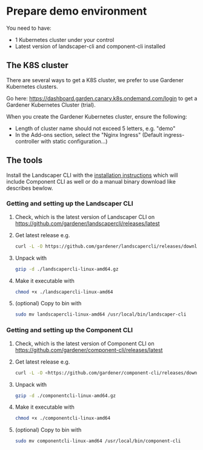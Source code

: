 # Prepare demo environment

You need to have:

- 1 Kubernetes cluster under your control
- Latest version of landscaper-cli and component-cli installed

## The K8S cluster

There are several ways to get a K8S cluster, we prefer to use Gardener Kubernetes clusters.

Go here: <https://dashboard.garden.canary.k8s.ondemand.com/login> to get a Gardener Kubernetes Cluster (trial).

When you create the Gardener Kubernetes cluster, ensure the following:

- Length of cluster name should not exceed 5 letters, e.g. "demo"
- In the Add-ons section, select the "Nginx Ingress" (Default ingress-controller with static configuration...)

## The tools

Install the Landscaper CLI with the [installation instructions](https://github.com/gardener/landscapercli/blob/master/docs/installation.md) which will include Component CLI as well or do a manual binary download like describes bewlow.

### Getting and setting up the Landscaper CLI

1. Check, which is the latest version of Landscaper CLI on <https://github.com/gardener/landscapercli/releases/latest>

2. Get latest release e.g.

    ```bash
    curl -L -O https://github.com/gardener/landscapercli/releases/download/v0.17.0/landscapercli-linux-amd64.gz
    ```

3. Unpack with

    ```bash
    gzip -d ./landscapercli-linux-amd64.gz
    ```

4. Make it executable with

    ```bash
    chmod +x ./landscapercli-linux-amd64
    ```

5. (optional) Copy to bin with

    ```bash
    sudo mv landscapercli-linux-amd64 /usr/local/bin/landscaper-cli
    ```

### Getting and setting up the Component CLI

1. Check, which is the latest version of Component CLI on <https://github.com/gardener/component-cli/releases/latest>

2. Get latest release e.g.

    ```bash
    curl -L -O <https://github.com/gardener/component-cli/releases/download/v0.40.0/componentcli-linux-amd64.gz>
    ```

3. Unpack with

    ```bash
    gzip -d ./componentcli-linux-amd64.gz
    ```

4. Make it executable with

    ```bash
    chmod +x ./componentcli-linux-amd64
    ```

5. (optional) Copy to bin with

    ```bash
    sudo mv componentcli-linux-amd64 /usr/local/bin/component-cli
    ```
